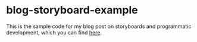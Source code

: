 # blog-storyboard-example

This is the sample code for my blog post on storyboards and programmatic development, which you can find [here]("https://bmarkowitz.github.io/posts/1-storyboards-programmatic/").
